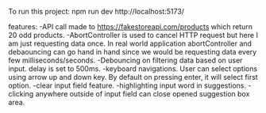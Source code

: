 <!-- # React + TypeScript + Vite

This template provides a minimal setup to get React working in Vite with HMR and some ESLint rules.

Currently, two official plugins are available:

- [@vitejs/plugin-react](https://github.com/vitejs/vite-plugin-react/blob/main/packages/plugin-react/README.md) uses [Babel](https://babeljs.io/) for Fast Refresh
- [@vitejs/plugin-react-swc](https://github.com/vitejs/vite-plugin-react-swc) uses [SWC](https://swc.rs/) for Fast Refresh

## Expanding the ESLint configuration

If you are developing a production application, we recommend updating the configuration to enable type aware lint rules:

- Configure the top-level `parserOptions` property like this:

```js
export default {
  // other rules...
  parserOptions: {
    ecmaVersion: 'latest',
    sourceType: 'module',
    project: ['./tsconfig.json', './tsconfig.node.json'],
    tsconfigRootDir: __dirname,
  },
}
```

- Replace `plugin:@typescript-eslint/recommended` to `plugin:@typescript-eslint/recommended-type-checked` or `plugin:@typescript-eslint/strict-type-checked`
- Optionally add `plugin:@typescript-eslint/stylistic-type-checked`
- Install [eslint-plugin-react](https://github.com/jsx-eslint/eslint-plugin-react) and add `plugin:react/recommended` & `plugin:react/jsx-runtime` to the `extends` list -->

To run this project: 
npm run dev http://localhost:5173/

features:
-API call made to https://fakestoreapi.com/products which return 20 odd products.
-AbortController is used to cancel HTTP request but here I am just requesting data once. In real world application abortController and debaouncing can go hand in hand since we would be requesting data every few milliseconds/seconds.
-Debouncing on filtering data based on user input. delay is set to 500ms.
-keyboard navigations. User can select options using arrow up and down key. By default on pressing enter, it will select first option.
-clear input field feature.
-highlighting input word in suggestions.
-clicking anywhere outside of input field can close opened suggestion box area.
